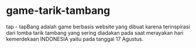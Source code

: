 # game-tarik-tambang
tap - tapBang adalah game berbasis website yang dibuat karena terinspirasi dari lomba tarik tambang yang sering diadakan pada saat merayakan hari kemerdekaan INDONESIA yaitu pada tanggal 17 Agustus.

